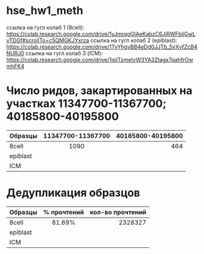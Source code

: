 # hse_hw1_meth
ссылка на гугл колаб 1 (8cell): https://colab.research.google.com/drive/1yJmrqgGIAeKabzC6JjRWFbljGwLvTDGf#scrollTo=c5QMGKJYxrza
ссылка на гугл колаб 2 (epiblast): https://colab.research.google.com/drive/1TyYhgvBB4eDd0JJTb_5vXvfZcB4NURJ0
ссылка на гугл колаб 3 (ICM): https://colab.research.google.com/drive/1jpITzmeIvW3YA3Ztagx7qahfrOwmhFK4

# Число ридов, закартированных на участках 11347700-11367700; 40185800-40195800
| Образцы       | 11347700-11367700  | 40185800-40195800 |
| ------------- |:------------------:| -----------------:|
| 8cell         | 1090               | 464               |
| epiblast      | |    |
| ICM           |          |     |

# Дедупликация образцов
| Образцы       | % прочтений  | кол-во прочтений |
| ------------- |:------------------:| -----------------:|
| 8cell         | 81.69%               | 2328327               |
| epiblast      |  |   |
| ICM           |          |     |
